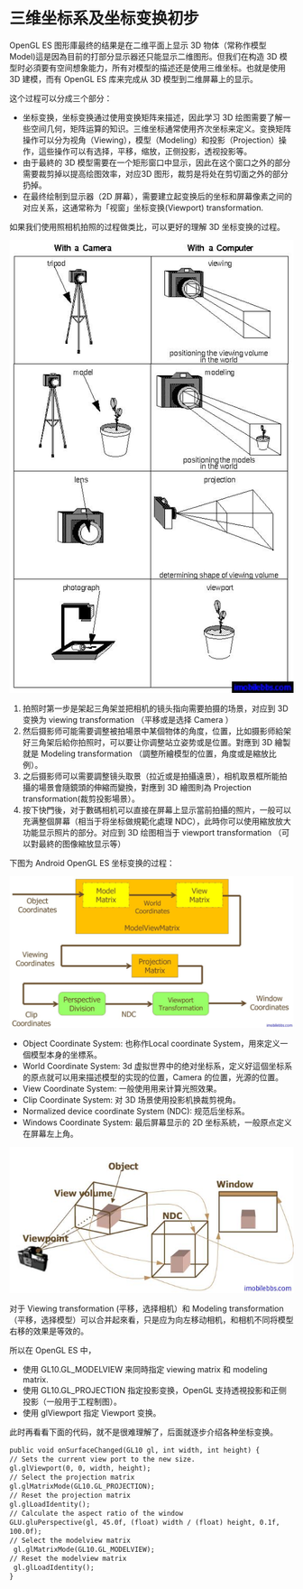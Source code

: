 # 三维坐标系及坐标变换初步 
  
OpenGL ES 图形庫最终的结果是在二维平面上显示 3D 物体（常称作模型 Model)這是因為目前的打部分显示器还只能显示二维图形。但我们在构造 3D 模型时必須要有空间想象能力，所有对模型的描述还是使用三维坐标。也就是使用 3D 建模，而有 OpenGL ES 库来完成从 3D 模型到二维屏幕上的显示。

这个过程可以分成三个部分：

- 坐标变换，坐标变换通过使用变换矩阵来描述，因此学习 3D 绘图需要了解一些空间几何，矩阵运算的知识。三维坐标通常使用齐次坐标来定义。变换矩阵操作可以分为视角（Viewing），模型（Modeling）和投影（Projection）操作，這些操作可以有选择，平移，缩放，正侧投影，透视投影等。
- 由于最終的 3D 模型需要在一个矩形窗口中显示，因此在这个窗口之外的部分需要裁剪掉以提高绘图效率，对应3D 图形，裁剪是将处在剪切面之外的部分扔掉。
- 在最终绘制到显示器（2D 屏幕），需要建立起变换后的坐标和屏幕像素之间的对应关系，这通常称为「视窗」坐标变换(Viewport) transformation.  
 
如果我们使用照相机拍照的过程做类比，可以更好的理解 3D 坐标变换的过程。

![](images/61.png) 

1. 拍照时第一步是架起三角架並把相机的镜头指向需要拍摄的场景，对应到 3D 变换为 viewing transformation （平移或是选择 Camera ）
2. 然后摄影师可能需要调整被拍場景中某個物体的角度，位置，比如摄影师給架好三角架后給你拍照时，可以要让你调整站立姿势或是位置。對應到 3D 繪製就是 Modeling transformation （調整所繪模型的位置，角度或是縮放比例）。
3. 之后摄影师可以需要調整镜头取景（拉近或是拍攝遠景），相机取景框所能拍攝的場景會隨鏡頭的伸縮而變換，對應到 3D 繪图則為 Projection transformation(裁剪投影場景）。
4. 按下快門後，对于數碼相机可以直接在屏幕上显示當前拍攝的照片，一般可以充满整個屏幕（相当于将坐标做規範化處理 NDC），此時你可以使用縮放放大功能显示照片的部分。对应到 3D 绘图相当于 viewport transformation （可以對最終的图像縮放显示等）  

下图为 Android OpenGL ES 坐标变换的过程：

![](images/62.png) 

- Object Coordinate System: 也称作Local coordinate System，用來定义一個模型本身的坐標系。
- World Coordinate System: 3d 虚拟世界中的绝对坐标系，定义好這個坐标系的原点就可以用来描述模型的实现的位置，Camera 的位置，光源的位置。
- View Coordinate System: 一般使用用来计算光照效果。
- Clip Coordinate System:  对 3D 场景使用投影机换裁剪視角。
- Normalized device coordinate System (NDC): 规范后坐标系。
- Windows Coordinate System: 最后屏幕显示的 2D 坐标系統，一般原点定义在屏幕左上角。
  
![](images/63.png) 

对于 Viewing transformation (平移，选择相机）和 Modeling transformation（平移，选择模型）可以合并起來看，只是应为向左移动相机，和相机不同将模型右移的效果是等效的。

所以在 OpenGL ES 中，  

- 使用 GL10.GL_MODELVIEW 来同時指定 viewing matrix 和 modeling matrix.
- 使用 GL10.GL_PROJECTION 指定投影变换，OpenGL 支持透視投影和正侧投影（一般用于工程制图）。
- 使用 glViewport 指定 Viewport 变换。  

此时再看看下面的代码，就不是很难理解了，后面就逐步介绍各种坐标变换。
  
```
public void onSurfaceChanged(GL10 gl, int width, int height) {
// Sets the current view port to the new size.
gl.glViewport(0, 0, width, height);
// Select the projection matrix
gl.glMatrixMode(GL10.GL_PROJECTION);
// Reset the projection matrix
gl.glLoadIdentity();
// Calculate the aspect ratio of the window
GLU.gluPerspective(gl, 45.0f, (float) width / (float) height, 0.1f, 100.0f);
// Select the modelview matrix
 gl.glMatrixMode(GL10.GL_MODELVIEW);
// Reset the modelview matrix
 gl.glLoadIdentity();
}  
```